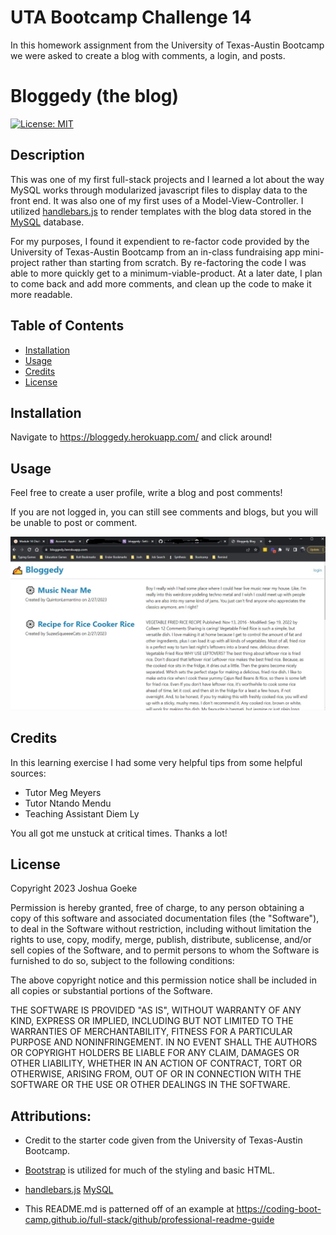 # UTA Bootcamp Challenge 14

In this homework assignment from the University of Texas-Austin Bootcamp we were asked to create a blog with comments, a login, and posts.

# Bloggedy (the blog)
[![License: MIT](https://img.shields.io/badge/License-MIT-yellow.svg)](https://opensource.org/licenses/MIT)

## Description

This was one of my first full-stack projects and I learned a lot about the way MySQL works through modularized javascript files to display data to the front end. It was also one of my first uses of a Model-View-Controller. I utilized [handlebars.js](https://handlebarsjs.com/) to render templates with the blog data stored in the [MySQL](https://www.mysql.com/) database. 

For my purposes, I found it expendient to re-factor code provided by the University of Texas-Austin Bootcamp from an in-class fundraising app mini-project rather than starting from scratch. By re-factoring the code I was able to more quickly get to a minimum-viable-product. At a later date, I plan to come back and add more comments, and clean up the code to make it more readable.

## Table of Contents

- [Installation](#installation)
- [Usage](#usage)
- [Credits](#credits)
- [License](#license)

## Installation

Navigate to https://bloggedy.herokuapp.com/ and click around!

## Usage

Feel free to create a user profile, write a blog and post comments!

If you are not logged in, you can still see comments and blogs, but you will be unable to post or comment.

![Picture of Bloggedy Blogs](./assets/images/BloggedyScreenshot.jpg?raw=true)

## Credits

In this learning exercise I had some very helpful tips from some helpful sources:

- Tutor Meg Meyers
- Tutor Ntando Mendu
- Teaching Assistant Diem Ly

You all got me unstuck at critical times. Thanks a lot!

## License

Copyright 2023 Joshua Goeke

Permission is hereby granted, free of charge, to any person obtaining a copy of this software and associated documentation files (the "Software"), to deal in the Software without restriction, including without limitation the rights to use, copy, modify, merge, publish, distribute, sublicense, and/or sell copies of the Software, and to permit persons to whom the Software is furnished to do so, subject to the following conditions:

The above copyright notice and this permission notice shall be included in all copies or substantial portions of the Software.

THE SOFTWARE IS PROVIDED "AS IS", WITHOUT WARRANTY OF ANY KIND, EXPRESS OR IMPLIED, INCLUDING BUT NOT LIMITED TO THE WARRANTIES OF MERCHANTABILITY, FITNESS FOR A PARTICULAR PURPOSE AND NONINFRINGEMENT. IN NO EVENT SHALL THE AUTHORS OR COPYRIGHT HOLDERS BE LIABLE FOR ANY CLAIM, DAMAGES OR OTHER LIABILITY, WHETHER IN AN ACTION OF CONTRACT, TORT OR OTHERWISE, ARISING FROM, OUT OF OR IN CONNECTION WITH THE SOFTWARE OR THE USE OR OTHER DEALINGS IN THE SOFTWARE.

## Attributions:

- Credit to the starter code given from the University of Texas-Austin Bootcamp.

- [Bootstrap](https://getbootstrap.com/) is utilized for much of the styling and basic HTML.

- [handlebars.js](https://handlebarsjs.com/) [MySQL](https://www.mysql.com/)

- This README.md is patterned off of an example at https://coding-boot-camp.github.io/full-stack/github/professional-readme-guide
